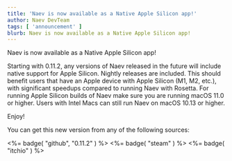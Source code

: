 ```yaml
---
title: 'Naev is now available as a Native Apple Silicon app!'
author: Naev DevTeam
tags: [ 'announcement' ]
blurb: Naev is now available as a Native Apple Silicon app!
---
```


Naev is now available as a Native Apple Silicon app! 

Starting with 0.11.2, any versions of Naev released in the future will include 
native support for Apple Silicon. Nightly releases are included. This should 
benefit users that have an Apple device with Apple Silicon (M1, M2, etc.), with 
significant speedups compared to running Naev with Rosetta. For running Apple 
Silicon builds of Naev make sure you are running macOS 11.0 or higher. Users with 
Intel Macs can still run Naev on macOS 10.13 or higher.

Enjoy!

You can get this new version from any of the following sources:

<%= badge( "github", "0.11.2" ) %>
<%= badge( "steam" ) %>
<%= badge( "itchio" ) %>
